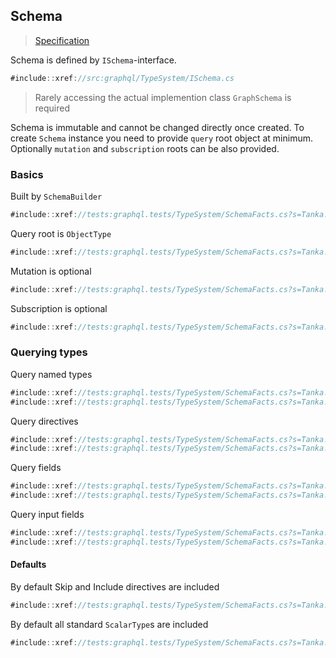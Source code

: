 ## Schema

> [Specification](https://facebook.github.io/graphql/June2018/#sec-Schema)

Schema is defined by `ISchema`-interface.

```csharp
#include::xref://src:graphql/TypeSystem/ISchema.cs
```

> Rarely accessing the actual implemention class `GraphSchema` is required

Schema is immutable and cannot be changed directly once created. To create `Schema` instance you need to provide `query` root object at minimum. Optionally `mutation` and `subscription` roots can be also provided.

### Basics

Built by `SchemaBuilder`

```csharp
#include::xref://tests:graphql.tests/TypeSystem/SchemaFacts.cs?s=Tanka.GraphQL.Tests.TypeSystem.SchemaFacts.SchemaFacts
```

Query root is `ObjectType`

```csharp
#include::xref://tests:graphql.tests/TypeSystem/SchemaFacts.cs?s=Tanka.GraphQL.Tests.TypeSystem.SchemaFacts.Roots_Query
```

Mutation is optional

```csharp
#include::xref://tests:graphql.tests/TypeSystem/SchemaFacts.cs?s=Tanka.GraphQL.Tests.TypeSystem.SchemaFacts.Roots_Mutation
```

Subscription is optional

```csharp
#include::xref://tests:graphql.tests/TypeSystem/SchemaFacts.cs?s=Tanka.GraphQL.Tests.TypeSystem.SchemaFacts.Roots_Subscription
```

### Querying types

Query named types

```csharp
#include::xref://tests:graphql.tests/TypeSystem/SchemaFacts.cs?s=Tanka.GraphQL.Tests.TypeSystem.SchemaFacts.GetNamedType
#include::xref://tests:graphql.tests/TypeSystem/SchemaFacts.cs?s=Tanka.GraphQL.Tests.TypeSystem.SchemaFacts.QueryNamedTypes
```

Query directives

```csharp
#include::xref://tests:graphql.tests/TypeSystem/SchemaFacts.cs?s=Tanka.GraphQL.Tests.TypeSystem.SchemaFacts.GetDirective
#include::xref://tests:graphql.tests/TypeSystem/SchemaFacts.cs?s=Tanka.GraphQL.Tests.TypeSystem.SchemaFacts.QueryDirectives
```

Query fields

```csharp
#include::xref://tests:graphql.tests/TypeSystem/SchemaFacts.cs?s=Tanka.GraphQL.Tests.TypeSystem.SchemaFacts.GetField
#include::xref://tests:graphql.tests/TypeSystem/SchemaFacts.cs?s=Tanka.GraphQL.Tests.TypeSystem.SchemaFacts.GetFields
```

Query input fields

```csharp
#include::xref://tests:graphql.tests/TypeSystem/SchemaFacts.cs?s=Tanka.GraphQL.Tests.TypeSystem.SchemaFacts.GetInputField
#include::xref://tests:graphql.tests/TypeSystem/SchemaFacts.cs?s=Tanka.GraphQL.Tests.TypeSystem.SchemaFacts.GetInputFields
```

#### Defaults

By default Skip and Include directives are included

```csharp
#include::xref://tests:graphql.tests/TypeSystem/SchemaFacts.cs?s=Tanka.GraphQL.Tests.TypeSystem.SchemaFacts.Included_directives
```

By default all standard `ScalarType`s are included

```csharp
#include::xref://tests:graphql.tests/TypeSystem/SchemaFacts.cs?s=Tanka.GraphQL.Tests.TypeSystem.SchemaFacts.Included_scalars
```
